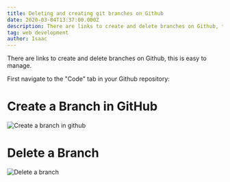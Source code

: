 ```yaml
---
title: Deleting and creating git branches on Github
date: 2020-03-04T13:37:00.000Z
description: There are links to create and delete branches on Github, this is easy to manage.
tag: web development
author: Isaac
---
```



There are links to create and delete branches on Github, this is easy to manage.

First navigate to the "Code" tab in your Github repository:

# Create a Branch in GitHub

![Create a branch in github](/images/createBranch.gif "Create a branch in github")


# Delete a Branch

![Delete a branch](/images/deleteBranch.gif "Delete a branch")
